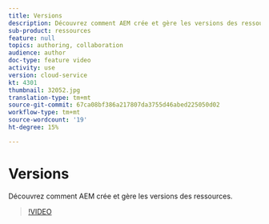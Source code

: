 ```yaml
---
title: Versions
description: Découvrez comment AEM crée et gère les versions des ressources.
sub-product: ressources
feature: null
topics: authoring, collaboration
audience: author
doc-type: feature video
activity: use
version: cloud-service
kt: 4301
thumbnail: 32052.jpg
translation-type: tm+mt
source-git-commit: 67ca08bf386a217807da3755d46abed225050d02
workflow-type: tm+mt
source-wordcount: '19'
ht-degree: 15%

---
```



# Versions

Découvrez comment AEM crée et gère les versions des ressources.

>[!VIDEO](https://video.tv.adobe.com/v/32052/?quality=12&learn=on&hidetitle=true)